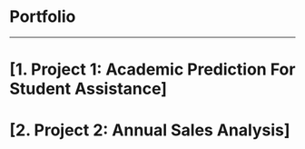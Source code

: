 # Portfolio
<hr>

# [1. Project 1: Academic Prediction For Student Assistance]

# [2. Project 2: Annual Sales Analysis]

